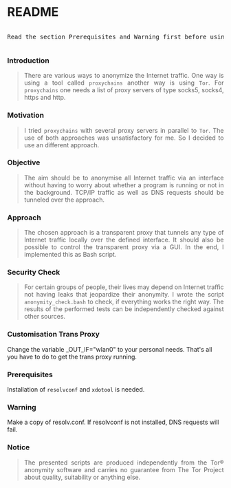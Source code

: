 # README

<pre><p align="justify">Read the section Prerequisites and Warning first before using the transparent proxy.</p></pre>

### Introduction

> <p align="justify">There are various ways to anonymize the Internet traffic. One way is using a tool called <code>proxychains</code> another way is using <code>Tor</code>. For <code>proxychains</code> one needs a list of proxy servers of type socks5, socks4, https and http.</p>

### Motivation

> <p align="justify">I tried <code>proxychains</code> with several proxy servers in parallel to <code>Tor</code>. The use of both approaches was unsatisfactory for me. So I decided to use an different approach.</p>

### Objective

> <p align="justify">The aim should be to anonymise all Internet traffic via an interface without having to worry about whether a program is running or not in the background. TCP/IP traffic as well as DNS requests should be tunneled over the approach.</p>

### Approach

> <p align="justify">The chosen approach is a transparent proxy that tunnels any type of Internet traffic locally over the defined interface. It should also be possible to control the transparent proxy via a GUI. In the end, I implemented this as Bash script.</p>

### Security Check

> <p align="justify">For certain groups of people, their lives may depend on Internet traffic not having leaks that jeopardize their anonymity. I wrote the script <code>anonymity_check.bash</code> to check, if everything works the right way. The results of the performed tests can be independently checked against other sources.</p>

### Customisation Trans Proxy

Change the variable _OUT_IF="wlan0" to your personal needs. That's all you have to do to get the trans proxy running.

### Prerequisites

Installation of <code>resolvconf</code> and <code>xdotool</code> is needed.

### Warning

Make a copy of resolv.conf. If resolvconf is not installed, DNS requests will fail.

### Notice

> <p align="justify">The presented scripts are produced independently from the Tor® anonymity software and carries no guarantee from The Tor Project about quality, suitability or anything else.</p>


